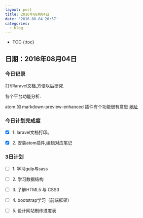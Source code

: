 ```yaml
---
layout: post
title: 2016年08月04日
date: '2016-08-04 20:57'
categories:
  - blog
---
```



* TOC
{:toc}

## 日期：2016年08月04日

### 今日记录

打印laravel文档,方便以后研究.

各个平台功能分析.

atom 的 markdown-preview-enhanced 插件有个功能很有意思 [地址](https://rawgit.com/shd101wyy/markdown-preview-enhanced/master/docs/presentation-intro.html)

### 今日计划完成度

- [x] 1\. laravel文档打印。

- [X] 2\. 安装atom插件,编辑对应笔记

### 3日计划

- [ ] 1\. 学习gulp与sass

- [ ] 2\. 学习数据结构

- [ ] 3\. 了解HTML5 与 CSS3

- [ ] 4\. bootstrap学习（前端框架）

- [ ] 5\. 设计网站制作进度表
